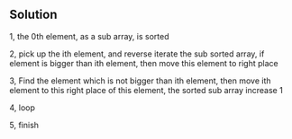 ## Solution

1, the 0th element, as a sub array, is sorted

2, pick up the ith element, and reverse iterate the sub sorted array, if element is bigger than ith element, then move this element to right place

3, Find the element which is not bigger than ith element, then move ith element to this right place of this element, the sorted sub array increase 1

4, loop

5, finish